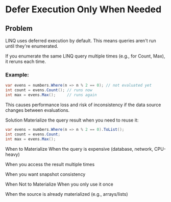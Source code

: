 # Defer Execution Only When Needed

## Problem

LINQ uses deferred execution by default. This means queries aren't run until they're enumerated.

If you enumerate the same LINQ query multiple times (e.g., for Count, Max), it reruns each time.

### Example:

```csharp
var evens = numbers.Where(n => n % 2 == 0); // not evaluated yet
int count = evens.Count(); // runs now
int max = evens.Max();     // runs again
```

This causes performance loss and risk of inconsistency if the data source changes between evaluations.

Solution
Materialize the query result when you need to reuse it:
```csharp
var evens = numbers.Where(n => n % 2 == 0).ToList();
int count = evens.Count;
int max = evens.Max();
```

When to Materialize
When the query is expensive (database, network, CPU-heavy)

When you access the result multiple times

When you want snapshot consistency

When Not to Materialize
When you only use it once

When the source is already materialized (e.g., arrays/lists)